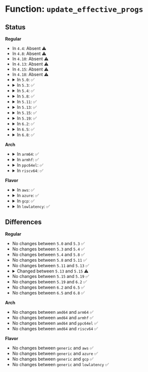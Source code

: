 # Function: <code>update_effective_progs</code>

## Status
<b>Regular</b>
<ul>
<li>
In <code>4.4</code>: Absent ⚠️
</li>
<li>
In <code>4.8</code>: Absent ⚠️
</li>
<li>
In <code>4.10</code>: Absent ⚠️
</li>
<li>
In <code>4.13</code>: Absent ⚠️
</li>
<li>
In <code>4.15</code>: Absent ⚠️
</li>
<li>
In <code>4.18</code>: Absent ⚠️
</li>
<li>
<details>
<summary>In <code>5.0</code>: ✅</summary>

```c
int update_effective_progs(struct cgroup *cgrp, enum bpf_attach_type type);
```

**Collision:** Unique Static

**Inline:** No

**Transformation:** False

**Instances:**

```
In kernel/bpf/cgroup.c (ffffffff811e15c0)
Location: kernel/bpf/cgroup.c:186
Inline: False
Direct callers:
  - kernel/bpf/cgroup.c:__cgroup_bpf_detach
  - kernel/bpf/cgroup.c:__cgroup_bpf_attach
```
**Symbols:**

```
ffffffff811e15c0-ffffffff811e16b6: update_effective_progs (STB_LOCAL)
```
</details>
</li>
<li>
<details>
<summary>In <code>5.3</code>: ✅</summary>

```c
int update_effective_progs(struct cgroup *cgrp, enum bpf_attach_type type);
```

**Collision:** Unique Static

**Inline:** No

**Transformation:** False

**Instances:**

```
In kernel/bpf/cgroup.c (ffffffff811f7310)
Location: kernel/bpf/cgroup.c:229
Inline: False
Direct callers:
  - kernel/bpf/cgroup.c:__cgroup_bpf_detach
  - kernel/bpf/cgroup.c:__cgroup_bpf_attach
```
**Symbols:**

```
ffffffff811f7310-ffffffff811f7469: update_effective_progs (STB_LOCAL)
```
</details>
</li>
<li>
<details>
<summary>In <code>5.4</code>: ✅</summary>

```c
int update_effective_progs(struct cgroup *cgrp, enum bpf_attach_type type);
```

**Collision:** Unique Static

**Inline:** No

**Transformation:** False

**Instances:**

```
In kernel/bpf/cgroup.c (ffffffff812042d0)
Location: kernel/bpf/cgroup.c:239
Inline: False
Direct callers:
  - kernel/bpf/cgroup.c:__cgroup_bpf_detach
  - kernel/bpf/cgroup.c:__cgroup_bpf_attach
```
**Symbols:**

```
ffffffff812042d0-ffffffff81204429: update_effective_progs (STB_LOCAL)
```
</details>
</li>
<li>
<details>
<summary>In <code>5.8</code>: ✅</summary>

```c
int update_effective_progs(struct cgroup *cgrp, enum bpf_attach_type type);
```

**Collision:** Unique Static

**Inline:** No

**Transformation:** False

**Instances:**

```
In kernel/bpf/cgroup.c (ffffffff8122d2f0)
Location: kernel/bpf/cgroup.c:313
Inline: False
Direct callers:
  - kernel/bpf/cgroup.c:__cgroup_bpf_detach
  - kernel/bpf/cgroup.c:__cgroup_bpf_attach
  - kernel/bpf/cgroup.c:__cgroup_bpf_attach
```
**Symbols:**

```
ffffffff8122d2f0-ffffffff8122d43e: update_effective_progs (STB_LOCAL)
```
</details>
</li>
<li>
<details>
<summary>In <code>5.11</code>: ✅</summary>

```c
int update_effective_progs(struct cgroup *cgrp, enum bpf_attach_type type);
```

**Collision:** Unique Static

**Inline:** No

**Transformation:** False

**Instances:**

```
In kernel/bpf/cgroup.c (ffffffff812355a0)
Location: kernel/bpf/cgroup.c:330
Inline: False
Direct callers:
  - kernel/bpf/cgroup.c:__cgroup_bpf_detach
  - kernel/bpf/cgroup.c:__cgroup_bpf_attach
  - kernel/bpf/cgroup.c:__cgroup_bpf_attach
```
**Symbols:**

```
ffffffff812355a0-ffffffff812356d4: update_effective_progs (STB_LOCAL)
```
</details>
</li>
<li>
<details>
<summary>In <code>5.13</code>: ✅</summary>

```c
int update_effective_progs(struct cgroup *cgrp, enum bpf_attach_type type);
```

**Collision:** Unique Static

**Inline:** No

**Transformation:** False

**Instances:**

```
In kernel/bpf/cgroup.c (ffffffff81238d20)
Location: kernel/bpf/cgroup.c:330
Inline: False
Direct callers:
  - kernel/bpf/cgroup.c:__cgroup_bpf_detach
  - kernel/bpf/cgroup.c:__cgroup_bpf_attach
  - kernel/bpf/cgroup.c:__cgroup_bpf_attach
```
**Symbols:**

```
ffffffff81238d20-ffffffff81238e52: update_effective_progs (STB_LOCAL)
```
</details>
</li>
<li>
<details>
<summary>In <code>5.15</code>: ✅</summary>

```c
int update_effective_progs(struct cgroup *cgrp, enum cgroup_bpf_attach_type atype);
```

**Collision:** Unique Static

**Inline:** No

**Transformation:** False

**Instances:**

```
In kernel/bpf/cgroup.c (ffffffff81273990)
Location: kernel/bpf/cgroup.c:330
Inline: False
Direct callers:
  - kernel/bpf/cgroup.c:__cgroup_bpf_detach
  - kernel/bpf/cgroup.c:__cgroup_bpf_attach
  - kernel/bpf/cgroup.c:__cgroup_bpf_attach
```
**Symbols:**

```
ffffffff81273990-ffffffff81273b07: update_effective_progs (STB_LOCAL)
```
</details>
</li>
<li>
<details>
<summary>In <code>5.19</code>: ✅</summary>

```c
int update_effective_progs(struct cgroup *cgrp, enum cgroup_bpf_attach_type atype);
```

**Collision:** Unique Static

**Inline:** No

**Transformation:** False

**Instances:**

```
In kernel/bpf/cgroup.c (ffffffff812c32f0)
Location: kernel/bpf/cgroup.c:369
Inline: False
Direct callers:
  - kernel/bpf/cgroup.c:__cgroup_bpf_detach
  - kernel/bpf/cgroup.c:__cgroup_bpf_attach
  - kernel/bpf/cgroup.c:__cgroup_bpf_attach
```
**Symbols:**

```
ffffffff812c32f0-ffffffff812c3477: update_effective_progs (STB_LOCAL)
```
</details>
</li>
<li>
<details>
<summary>In <code>6.2</code>: ✅</summary>

```c
int update_effective_progs(struct cgroup *cgrp, enum cgroup_bpf_attach_type atype);
```

**Collision:** Unique Static

**Inline:** No

**Transformation:** False

**Instances:**

```
In kernel/bpf/cgroup.c (ffffffff81327a00)
Location: kernel/bpf/cgroup.c:504
Inline: False
Direct callers:
  - kernel/bpf/cgroup.c:__cgroup_bpf_detach
  - kernel/bpf/cgroup.c:__cgroup_bpf_attach
  - kernel/bpf/cgroup.c:__cgroup_bpf_attach
```
**Symbols:**

```
ffffffff81327a00-ffffffff81327b88: update_effective_progs (STB_LOCAL)
```
</details>
</li>
<li>
<details>
<summary>In <code>6.5</code>: ✅</summary>

```c
int update_effective_progs(struct cgroup *cgrp, enum cgroup_bpf_attach_type atype);
```

**Collision:** Unique Static

**Inline:** No

**Transformation:** False

**Instances:**

```
In kernel/bpf/cgroup.c (ffffffff81357d60)
Location: kernel/bpf/cgroup.c:504
Inline: False
Direct callers:
  - kernel/bpf/cgroup.c:__cgroup_bpf_detach
  - kernel/bpf/cgroup.c:__cgroup_bpf_attach
  - kernel/bpf/cgroup.c:__cgroup_bpf_attach
```
**Symbols:**

```
ffffffff81357d60-ffffffff81357ee8: update_effective_progs (STB_LOCAL)
```
</details>
</li>
<li>
<details>
<summary>In <code>6.8</code>: ✅</summary>

```c
int update_effective_progs(struct cgroup *cgrp, enum cgroup_bpf_attach_type atype);
```

**Collision:** Unique Static

**Inline:** No

**Transformation:** False

**Instances:**

```
In kernel/bpf/cgroup.c (ffffffff813808e0)
Location: kernel/bpf/cgroup.c:504
Inline: False
Direct callers:
  - kernel/bpf/cgroup.c:__cgroup_bpf_detach
  - kernel/bpf/cgroup.c:__cgroup_bpf_attach
  - kernel/bpf/cgroup.c:__cgroup_bpf_attach
```
**Symbols:**

```
ffffffff813808e0-ffffffff81380a67: update_effective_progs (STB_LOCAL)
```
</details>
</li>
</ul>
<b>Arch</b>
<ul>
<li>
<details>
<summary>In <code>arm64</code>: ✅</summary>

```c
int update_effective_progs(struct cgroup *cgrp, enum bpf_attach_type type);
```

**Collision:** Unique Static

**Inline:** No

**Transformation:** False

**Instances:**

```
In kernel/bpf/cgroup.c (ffff80001028cad8)
Location: kernel/bpf/cgroup.c:239
Inline: False
Direct callers:
  - kernel/bpf/cgroup.c:__cgroup_bpf_detach
  - kernel/bpf/cgroup.c:__cgroup_bpf_attach
```
**Symbols:**

```
ffff80001028cad8-ffff80001028cc3c: update_effective_progs (STB_LOCAL)
```
</details>
</li>
<li>
<details>
<summary>In <code>armhf</code>: ✅</summary>

```c
int update_effective_progs(struct cgroup *cgrp, enum bpf_attach_type type);
```

**Collision:** Unique Static

**Inline:** No

**Transformation:** False

**Instances:**

```
In kernel/bpf/cgroup.c (c04bc1c8)
Location: kernel/bpf/cgroup.c:239
Inline: False
Direct callers:
  - kernel/bpf/cgroup.c:__cgroup_bpf_detach
  - kernel/bpf/cgroup.c:__cgroup_bpf_attach
```
**Symbols:**

```
c04bc1c8-c04bc318: update_effective_progs (STB_LOCAL)
```
</details>
</li>
<li>
<details>
<summary>In <code>ppc64el</code>: ✅</summary>

```c
int update_effective_progs(struct cgroup *cgrp, enum bpf_attach_type type);
```

**Collision:** Unique Static

**Inline:** No

**Transformation:** False

**Instances:**

```
In kernel/bpf/cgroup.c (c000000000339010)
Location: kernel/bpf/cgroup.c:239
Inline: False
Direct callers:
  - kernel/bpf/cgroup.c:__cgroup_bpf_detach
  - kernel/bpf/cgroup.c:__cgroup_bpf_detach
  - kernel/bpf/cgroup.c:__cgroup_bpf_attach
```
**Symbols:**

```
c000000000339010-c000000000339218: update_effective_progs (STB_LOCAL)
```
</details>
</li>
<li>
<details>
<summary>In <code>riscv64</code>: ✅</summary>

```c
int update_effective_progs(struct cgroup *cgrp, enum bpf_attach_type type);
```

**Collision:** Unique Static

**Inline:** No

**Transformation:** False

**Instances:**

```
In kernel/bpf/cgroup.c (ffffffe0001c047e)
Location: kernel/bpf/cgroup.c:239
Inline: False
Direct callers:
  - kernel/bpf/cgroup.c:__cgroup_bpf_detach
  - kernel/bpf/cgroup.c:__cgroup_bpf_attach
```
**Symbols:**

```
ffffffe0001c047e-ffffffe0001c05c4: update_effective_progs (STB_LOCAL)
```
</details>
</li>
</ul>
<b>Flavor</b>
<ul>
<li>
<details>
<summary>In <code>aws</code>: ✅</summary>

```c
int update_effective_progs(struct cgroup *cgrp, enum bpf_attach_type type);
```

**Collision:** Unique Static

**Inline:** No

**Transformation:** False

**Instances:**

```
In kernel/bpf/cgroup.c (ffffffff811fc8f0)
Location: kernel/bpf/cgroup.c:239
Inline: False
Direct callers:
  - kernel/bpf/cgroup.c:__cgroup_bpf_detach
  - kernel/bpf/cgroup.c:__cgroup_bpf_attach
```
**Symbols:**

```
ffffffff811fc8f0-ffffffff811fca49: update_effective_progs (STB_LOCAL)
```
</details>
</li>
<li>
<details>
<summary>In <code>azure</code>: ✅</summary>

```c
int update_effective_progs(struct cgroup *cgrp, enum bpf_attach_type type);
```

**Collision:** Unique Static

**Inline:** No

**Transformation:** False

**Instances:**

```
In kernel/bpf/cgroup.c (ffffffff811ef640)
Location: kernel/bpf/cgroup.c:239
Inline: False
Direct callers:
  - kernel/bpf/cgroup.c:__cgroup_bpf_detach
  - kernel/bpf/cgroup.c:__cgroup_bpf_attach
```
**Symbols:**

```
ffffffff811ef640-ffffffff811ef799: update_effective_progs (STB_LOCAL)
```
</details>
</li>
<li>
<details>
<summary>In <code>gcp</code>: ✅</summary>

```c
int update_effective_progs(struct cgroup *cgrp, enum bpf_attach_type type);
```

**Collision:** Unique Static

**Inline:** No

**Transformation:** False

**Instances:**

```
In kernel/bpf/cgroup.c (ffffffff811fa6c0)
Location: kernel/bpf/cgroup.c:239
Inline: False
Direct callers:
  - kernel/bpf/cgroup.c:__cgroup_bpf_detach
  - kernel/bpf/cgroup.c:__cgroup_bpf_attach
```
**Symbols:**

```
ffffffff811fa6c0-ffffffff811fa819: update_effective_progs (STB_LOCAL)
```
</details>
</li>
<li>
<details>
<summary>In <code>lowlatency</code>: ✅</summary>

```c
int update_effective_progs(struct cgroup *cgrp, enum bpf_attach_type type);
```

**Collision:** Unique Static

**Inline:** No

**Transformation:** False

**Instances:**

```
In kernel/bpf/cgroup.c (ffffffff81209180)
Location: kernel/bpf/cgroup.c:239
Inline: False
Direct callers:
  - kernel/bpf/cgroup.c:__cgroup_bpf_detach
  - kernel/bpf/cgroup.c:__cgroup_bpf_attach
```
**Symbols:**

```
ffffffff81209180-ffffffff812092d9: update_effective_progs (STB_LOCAL)
```
</details>
</li>
</ul>

## Differences
<b>Regular</b>
<ul>
<li>
No changes between <code>5.0</code> and <code>5.3</code> ✅
</li>
<li>
No changes between <code>5.3</code> and <code>5.4</code> ✅
</li>
<li>
No changes between <code>5.4</code> and <code>5.8</code> ✅
</li>
<li>
No changes between <code>5.8</code> and <code>5.11</code> ✅
</li>
<li>
No changes between <code>5.11</code> and <code>5.13</code> ✅
</li>
<li>
<details>
<summary>Changed between <code>5.13</code> and <code>5.15</code> ⚠️</summary>
<ul>
<li>
<b>Param added. </b>
<code>enum cgroup_bpf_attach_type atype</code>
</li>
<li>
<b>Param removed. </b>
<code>enum bpf_attach_type type</code>
</li>
</ul>
</details>
</li>
<li>
No changes between <code>5.15</code> and <code>5.19</code> ✅
</li>
<li>
No changes between <code>5.19</code> and <code>6.2</code> ✅
</li>
<li>
No changes between <code>6.2</code> and <code>6.5</code> ✅
</li>
<li>
No changes between <code>6.5</code> and <code>6.8</code> ✅
</li>
</ul>
<b>Arch</b>
<ul>
<li>
No changes between <code>amd64</code> and <code>arm64</code> ✅
</li>
<li>
No changes between <code>amd64</code> and <code>armhf</code> ✅
</li>
<li>
No changes between <code>amd64</code> and <code>ppc64el</code> ✅
</li>
<li>
No changes between <code>amd64</code> and <code>riscv64</code> ✅
</li>
</ul>
<b>Flavor</b>
<ul>
<li>
No changes between <code>generic</code> and <code>aws</code> ✅
</li>
<li>
No changes between <code>generic</code> and <code>azure</code> ✅
</li>
<li>
No changes between <code>generic</code> and <code>gcp</code> ✅
</li>
<li>
No changes between <code>generic</code> and <code>lowlatency</code> ✅
</li>
</ul>
